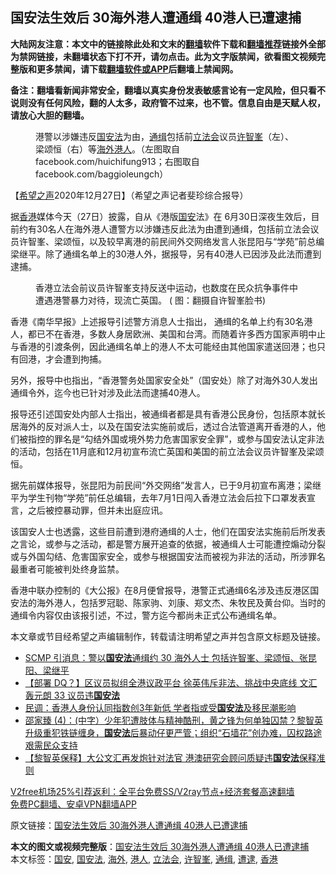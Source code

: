  <h2>国安法生效后 30海外港人遭通缉 40港人已遭逮捕</h2> <p class="notice"><b>大陆网友注意：本文中的链接除此处和文末的<a href="https://github.com/bannedbook/fanqiang" >翻墙</a>软件下载和<a href="https://github.com/killgcd/justmysocks/blob/master/README.md">翻墙推荐</a>链接外全部为禁网链接，未翻墙状态下打不开，请勿点击。此为文字版禁闻，欲看图文视频完整版和更多禁闻，请下载<a href="https://github.com/bannedbook/fanqiang">翻墙软件或APP</a>后翻墙上禁闻网。</p><p>备注：翻墙看新闻非常安全，翻墙以真实身份发表敏感言论有一定风险，但只看不说则没有任何风险，翻的人太多，政府管不过来，也不管。信息自由是天赋人权，请放心大胆的翻墙。</b></p>  <div class="entry"> <figure><figcaption>港警以涉嫌违反<a href="https://www.bannedbook.org/bnews/tag/%e5%9b%bd%e5%ae%89%e6%b3%95/" class="st_tag internal_tag" rel="tag" title="标签 国安法 下的日志">国安法</a>为由，<a href="https://www.bannedbook.org/bnews/tag/%E9%80%9A%E7%BC%89/" class="st_tag internal_tag" rel="tag" title="标签 通缉 下的日志">通缉</a>包括前<a href="https://www.bannedbook.org/bnews/tag/%e7%ab%8b%e6%b3%95%e4%bc%9a/" class="st_tag internal_tag" rel="tag" title="标签 立法会 下的日志">立法会</a>议员<a href="https://www.bannedbook.org/bnews/tag/%E8%AE%B8%E6%99%BA%E5%B3%AF/" class="st_tag internal_tag" rel="tag" title="标签 许智峯 下的日志">许智峯</a>（左）、梁颂恒（右）等<a href="https://www.bannedbook.org/bnews/tag/%E6%B5%B7%E5%A4%96/" class="st_tag internal_tag" rel="tag" title="标签 海外 下的日志">海外</a><a href="https://www.bannedbook.org/bnews/tag/%e6%b8%af%e4%ba%ba/" class="st_tag internal_tag" rel="tag" title="标签 港人 下的日志">港人</a>。（左图取自facebook.com/huichifung913；右图取自facebook.com/baggioleungch）</figcaption></figure> <p>【<span class='wp_keywordlink_affiliate'><a href="https://www.soundofhope.org" title="希望之声" target="_blank">希望之声</a></span>2020年12月27日】（希望之声记者斐珍综合报导）</p> <p>据<a href="https://www.bannedbook.org/bnews/tag/%e9%a6%99%e6%b8%af/" class="st_tag internal_tag" rel="tag" title="标签 香港 下的日志">香港</a>媒体今天（27日）披露，自从《港版<a href="https://www.bannedbook.org/bnews/tag/%E5%9B%BD%E5%AE%89/" class="st_tag internal_tag" rel="tag" title="标签 国安 下的日志">国安</a>法》在 6月30日深夜生效后，目前约有30名人在海外港人遭警方以涉嫌违反此法为由遭到通缉，包括前立法会议员许智峯、梁颂恒，以及较早离港的前民间外交网络发言人张昆阳与“学苑”前总编梁继平。除了通缉名单上的30港人外，据报导，另有40港人已因涉及此法而遭到逮捕。</p> <figure><figcaption>香港立法会前议员许智峯支持反送中运动，也数度在民众抗争事件中遭遇港警暴力对待，现流亡英国。 (  图：翻摄自许智峯脸书)</figcaption></figure> <p>香港《南华早报》上述报导引述警方消息人士指出， 通缉的名单上约有30名港人，都已不在香港，多数人身居欧洲、美国和台湾。而随着许多西方国家声明中止与香港的引渡条例，因此通缉名单上的港人不太可能经由其他国家遣送回港；也只有回港，才会遭到拘捕。</p>  <p>另外，报导中也指出，“香港警务处国家安全处”（国安处）除了对海外30人发出通缉令外，迄今也已针对涉及此法而逮捕40港人。</p> <p>报导还引述国安处内部人士指出，被通缉者都是具有香港公民身份，包括原本就长居海外的反对派人士，以及在国安法实施前或后，透过合法管道离开香港的人，他们被指控的罪名是“勾结外国或境外势力危害国家安全罪”，或参与国安法认定非法的活动，包括在11月底和12月初宣布流亡英国和美国的前立法会议员许智峯及梁颂恒。</p> <p>据先前媒体报导，张昆阳为前民间“外交网络”发言人，已于9月初宣布离港；梁继平为学生刊物“学苑”前任总编辑，去年7月1日闯入香港立法会后拉下口罩发表宣言，之后被控暴动罪，但并未出庭应讯。</p>  <p>该国安人士也透露，这些目前遭到港府通缉的人士，他们在国安法实施前后所发表之言论，或参与之活动，都是警方展开追查的依据，被通缉人士可能遭控煽动分裂或与外国勾结、危害国家安全，或参与根据国安法而被视为非法的活动，所涉罪名最重者可能被判处终身监禁。</p> <p>香港中联办控制的《大公报》在8月便曾报导，港警正式通缉6名涉及违反港区国安法的海外港人，包括罗冠聪、陈家驹、刘康、郑文杰、朱牧民及黄台仰。当时的通缉令内容仅由该报引述，不过，警方迄今都尚未正式公布通缉名单。</p> <p>本文章或节目经希望之声编辑制作，转载请注明希望之声并包含原文标题及链接。</p>  <ul class='op-related-articles' title='相关阅读'> <li><a href='https://www.bannedbook.org/bnews/comments/20201227/1455900.html' target='_blank'>SCMP 引消息：警以<b>国安法</b>通缉约 30 海外人士 包括许智峯、梁颂恒、张昆阳、梁继平</a></li> <li><a href='https://www.bannedbook.org/bnews/comments/20201226/1455467.html' target='_blank'>【部署 DQ？】区议员拟组全港议政平台 徐英伟斥非法、挑战中央底线 文汇轰元朗 33 议员违<b>国安法</b></a></li> <li><a href='https://www.bannedbook.org/bnews/cnnews/hknews/20201226/1455056.html' target='_blank'>民调：香港人身份认同指数创3年新低 学者指或受<b>国安法</b>及移民潮影响</a></li> <li><a href='https://www.bannedbook.org/bnews/bannedvideo/20201225/1454946.html' target='_blank'>邵家臻 (4)：(中字）少年犯遭肢体与精神酷刑，黄之锋为何单独囚禁？黎智英升级重犯铁链缠身，<b>国安法</b>后暴动仔更严管；组织“石墙花”创办难，囚权路途艰需民众支持</a></li> <li><a href='https://www.bannedbook.org/bnews/comments/20201225/1454864.html' target='_blank'>【黎智英保释】大公文汇再发炮针对法官 港澳研究会顾问质疑违<b>国安法</b>保释准则</a></li> </ul> <p class="texttj"> <a href="https://www.bannedbook.org/forum23/topic22702.html" target="_blank">V2free机场25%引荐返利：全平台免费SS/V2ray节点+经济套餐高速翻墙</a><br/> <a href="https://github.com/bannedbook/fanqiang/wiki/%E7%A6%81%E9%97%BB%E7%BD%91%E5%AE%89%E5%8D%93%E7%BF%BB%E5%A2%99%E6%96%B0%E9%97%BBAPP" target="_blank">免费PC翻墙、安卓VPN翻墙APP</a></p><p>原文链接：<a class="src_link"  href="https://www.soundofhope.org/post/457615" target="_blank">国安法生效后 30海外港人遭通缉 40港人已遭逮捕</a></p><a name='sharetosocial'></a>       <div><b>本文的图文或视频完整版</b>：<a href='https://www.bannedbook.org/bnews/comments/20201227/1455974.html'>国安法生效后 30海外港人遭通缉 40港人已遭逮捕</a></div>  </div><!--END ENTRY--> <div class="postfooter"> <div>本文标签：<a href="https://www.bannedbook.org/bnews/tag/%E5%9B%BD%E5%AE%89/" rel="tag">国安</a>, <a href="https://www.bannedbook.org/bnews/tag/%e5%9b%bd%e5%ae%89%e6%b3%95/" rel="tag">国安法</a>, <a href="https://www.bannedbook.org/bnews/tag/%E6%B5%B7%E5%A4%96/" rel="tag">海外</a>, <a href="https://www.bannedbook.org/bnews/tag/%e6%b8%af%e4%ba%ba/" rel="tag">港人</a>, <a href="https://www.bannedbook.org/bnews/tag/%e7%ab%8b%e6%b3%95%e4%bc%9a/" rel="tag">立法会</a>, <a href="https://www.bannedbook.org/bnews/tag/%E8%AE%B8%E6%99%BA%E5%B3%AF/" rel="tag">许智峯</a>, <a href="https://www.bannedbook.org/bnews/tag/%E9%80%9A%E7%BC%89/" rel="tag">通缉</a>, <a href="https://www.bannedbook.org/bnews/tag/%E9%81%AD%E9%80%AE/" rel="tag">遭逮</a>, <a href="https://www.bannedbook.org/bnews/tag/%e9%a6%99%e6%b8%af/" rel="tag">香港</a></div>  </div><!--END POSTFOOTER--> 